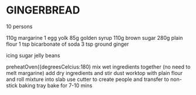 # GINGERBREAD

10 persons

110g margarine
1 egg yolk
85g golden syrup
110g brown sugar
280g plain flour
1 tsp bicarbonate of soda
3 tsp ground ginger

icing sugar
jelly beans

preheatOven({degreesCelcius:180)
mix wet ingredients together (no need to melt margarine)
add dry ingredients and stir
dust worktop with plain flour and roll mixture into slab
use cutter to create people and transfer to non-stick baking tray
bake for 7-10 mins
